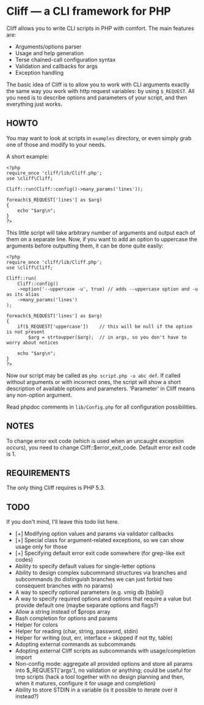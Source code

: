 # Cliff — a CLI framework for PHP

Cliff allows you to write CLI scripts in PHP with comfort.
The main features are:

  * Arguments/options parser
  * Usage and help generation
  * Terse chained-call configuration syntax
  * Validation and callbacks for args
  * Exception handling

The basic idea of Cliff is to allow you to work with CLI arguments exactly the same way
you work with http request variables: by using `$_REQUEST`. All you need is to describe
options and parameters of your script, and then everything just works.

## HOWTO

You may want to look at scripts in `examples` directory, or even simply grab one of those
and modify to your needs.

A short example:

    <?php
    require_once 'cliff/lib/Cliff.php';
    use \cliff\Cliff;

    Cliff::run(Cliff::config()->many_params('lines'));

    foreach($_REQUEST['lines'] as $arg)
    {
        echo "$arg\n";
    }
    ?>

This little script will take arbitrary number of arguments and output each of them
on a separate line. Now, if you want to add an option to uppercase the arguments
before outputting them, it can be done quite easily:

    <?php
    require_once 'cliff/lib/Cliff.php';
    use \cliff\Cliff;

    Cliff::run(
        Cliff::config()
        ->option('--uppercase -u', true) // adds --uppercase option and -u as its alias
        ->many_params('lines')
    );

    foreach($_REQUEST['lines'] as $arg)
    {
        if($_REQUEST['uppercase'])    // this will be null if the option is not present
            $arg = strtoupper($arg);  // in args, so you don't have to worry about notices

        echo "$arg\n";
    }
    ?>

Now our script may be called as `php script.php -u abc def`. If called without arguments
or with incorrect ones, the script will show a short description of available options and
parameters. 'Parameter' in Cliff means any non-option argument.

Read phpdoc comments in `lib/Config.php` for all configuration possibilities.

## NOTES

To change error exit code (which is used when an uncaught exception occurs), you need to
change Cliff::$error_exit_code. Default error exit code is 1.

## REQUIREMENTS

The only thing Cliff requires is PHP 5.3.

## TODO

If you don't mind, I'll leave this todo list here.

  * [+] Modifying option values and params via validator callbacks
  * [+] Special class for argument-related exceptions, so we can show usage only for those
  * [+] Specifying default error exit code somewhere (for grep-like exit codes)
  * Ability to specify default values for single-letter options
  * Ability to design complex subcommand structures via branches and subcommands
    (to distinguish branches we can just forbid two consequent branches with no params)
  * A way to specify optional parameters (e.g. vmig db [table])
  * A way to specify required options and options that require a value but provide default one
    (maybe separate options and flags?)
  * Allow a string instead of $props array
  * Bash completion for options and params
  * Helper for colors
  * Helper for reading (char, string, password, stdin)
  * Helper for writing (out, err, interface = skipped if not tty, table)
  * Adopting external commands as subcommands
  * Adopting external Cliff scripts as subcommands with usage/completion import
  * Non-config mode: aggregate all provided options and store all params into $_REQUEST['args'],
    no validation or anything; could be useful for tmp scripts (hack a tool together with no design
    planning and then, when it matures, configure it for usage and completion)
  * Ability to store STDIN in a variable (is it possible to iterate over it instead?)